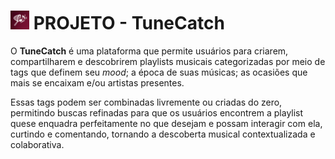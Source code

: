 <h1><img src="/readme_assets/logo-novo.png" width="30"> PROJETO - TuneCatch</h1>

O **TuneCatch** é uma plataforma que permite usuários para criarem, compartilharem e descobrirem playlists musicais categorizadas por meio de tags que definem seu *mood*; a época de suas músicas; as ocasiões que mais se encaixam e/ou artistas presentes. 

Essas tags podem ser combinadas livremente ou criadas do zero, permitindo buscas refinadas para que os usuários encontrem a playlist quese enquadra perfeitamente no que desejam e possam interagir  com ela, curtindo e comentando, tornando a descoberta musical contextualizada e colaborativa.